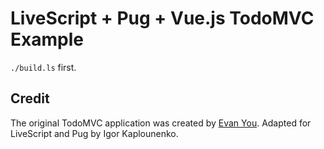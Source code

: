 # LiveScript + Pug + Vue.js TodoMVC Example

`./build.ls` first.


## Credit

The original TodoMVC application was created by [Evan You](http://evanyou.me).
Adapted for LiveScript and Pug by Igor Kaplounenko.
